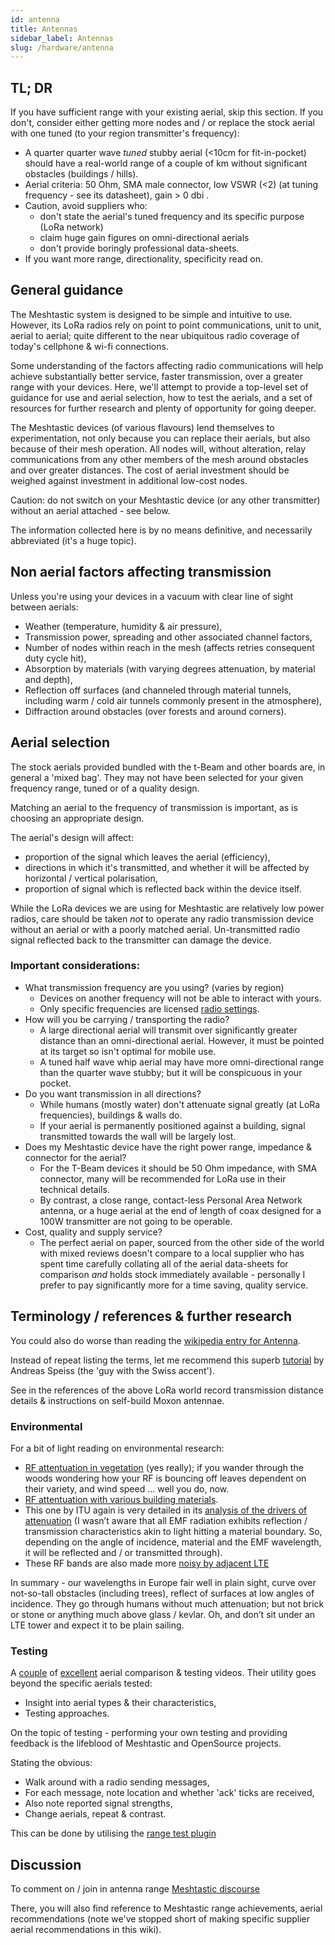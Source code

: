 ```yaml
---
id: antenna
title: Antennas
sidebar_label: Antennas
slug: /hardware/antenna
---
```


## TL; DR

If you have sufficient range with your existing aerial, skip this section.  If you don't, consider either getting more nodes and / or replace the stock aerial with one tuned (to your region transmitter's frequency): 

- A quarter quarter wave _tuned_ stubby aerial (<10cm for fit-in-pocket) should have a real-world range of a couple of km without significant obstacles (buildings / hills). 
- Aerial criteria: 50 Ohm, SMA male connector, low VSWR (<2) (at tuning frequency - see its datasheet), gain > 0 dbi .
- Caution, avoid suppliers who:
  - don't state the aerial's tuned frequency and its specific purpose (LoRa network)
  - claim huge gain figures on omni-directional aerials
  - don't provide boringly professional data-sheets. 
- If you want more range, directionality, specificity read on.

## General guidance

The Meshtastic system is designed to be simple and intuitive to use.  However, its LoRa radios rely on point to point communications, unit to unit, aerial to aerial; quite different to the near ubiquitous radio coverage of today's cellphone & wi-fi connections.

Some understanding of the factors affecting radio communications will help achieve substantially better service, faster transmission, over a greater range with your devices.  Here, we'll attempt to provide a top-level set of guidance for use and aerial selection, how to test the aerials, and a set of resources for further research and plenty of opportunity for going deeper.

The Meshtastic devices (of various flavours) lend themselves to experimentation, not only because you can replace their aerials, but also because of their mesh operation.  All nodes will, without alteration, relay communications from any other members of the mesh around obstacles and over greater distances.  The cost of aerial investment should be weighed against investment in additional low-cost nodes.

Caution: do not switch on your Meshtastic device (or any other transmitter) without an aerial attached - see below.

The information collected here is by no means definitive, and necessarily abbreviated (it's a huge topic).

## Non aerial factors affecting transmission

Unless you're using your devices in a vacuum with clear line of sight between aerials:
- Weather (temperature, humidity & air pressure),
- Transmission power, spreading and other associated channel factors,
- Number of nodes within reach in the mesh (affects retries consequent duty cycle hit),
- Absorption by materials (with varying degrees attenuation, by material and depth),
- Reflection off surfaces (and channeled through material tunnels, including warm / cold air tunnels commonly present in the atmosphere),
- Diffraction around obstacles (over forests and around corners).

## Aerial selection

The stock aerials provided bundled with the t-Beam and other boards are, in general a 'mixed bag'.  They may not have been selected for your given frequency range, tuned or of a quality design.

Matching an aerial to the frequency of transmission is important, as is choosing an appropriate design.

The aerial's design will affect:
- proportion of the signal which leaves the aerial (efficiency), 
- directions in which it's transmitted, and whether it will be affected by horizontal / vertical polarisation,
- proportion of signal which is reflected back within the device itself.

While the LoRa devices we are using for Meshtastic are relatively low power radios, care should be taken _not_ to operate any radio transmission device without an aerial or with a poorly matched aerial.  Un-transmitted radio signal reflected back to the transmitter can damage the device.

### Important considerations:

- What transmission frequency are you using? (varies by region)
  - Devices on another frequency will not be able to interact with yours.
  - Only specific frequencies are licensed [radio settings](docs/developers/device/radio-settings).
- How will you be carrying / transporting the radio?
  - A large directional aerial will transmit over significantly greater distance than an omni-directional aerial.  However, it must be pointed at its target so isn't optimal for mobile use.
  - A tuned half wave whip aerial may have more omni-directional range than the quarter wave stubby; but it will be conspicuous in your pocket.
- Do you want transmission in all directions?
  - While humans (mostly water) don't attenuate signal greatly (at LoRa frequencies), buildings & walls do.  
  - If your aerial is permanently positioned against a building, signal transmitted towards the wall will be largely lost.
- Does my Meshtastic device have the right power range, impedance & connector for the aerial?
  - For the T-Beam devices it should be 50 Ohm impedance, with SMA connector, many will be recommended for LoRa use in their technical details.
  - By contrast, a close range, contact-less Personal Area Network antenna, or a huge aerial at the end of length of coax designed for a 100W transmitter are not going to be operable.
- Cost, quality and supply service?
  - The perfect aerial on paper, sourced from the other side of the world with mixed reviews doesn't compare to a local supplier who has spent time carefully collating all of the aerial data-sheets for comparison _and_ holds stock immediately available - personally I prefer to pay significantly more for a time saving, quality service.

## Terminology / references & further research

You could also do worse than reading the [wikipedia entry for Antenna](https://en.wikipedia.org/wiki/Antenna_(radio)).

Instead of repeat listing the terms, let me recommend this superb [tutorial](https://www.youtube.com/watch?v=J3PBL9oLPX8) by Andreas Speiss (the 'guy with the Swiss accent').

See in the references of the above LoRa world record transmission distance details & instructions on self-build Moxon antennae.

### Environmental

For a bit of light reading on environmental research:

  -  [RF attentuation in vegetation](https://www.itu.int/dms_pubrec/itu-r/rec/p/R-REC-P.833-9-201609-I!!PDF-E.pdf) (yes really); if you wander through the woods wondering how your RF is bouncing off leaves dependent on their variety, and wind speed … well you do, now.
  -  [RF attentuation with various building materials](https://www.ofcom.org.uk/__data/assets/pdf_file/0016/84022/building_materials_and_propagation.pdf).
  -  This one by ITU again is very detailed in its [analysis of the drivers of attenuation](https://www.itu.int/dms_pubrec/itu-r/rec/p/R-REC-P.2040-1-201507-I!!PDF-E.pdf) (I wasn’t aware that all EMF radiation exhibits reflection / transmission characteristics akin to light hitting a material boundary. So, depending on the angle of incidence, material and the EMF wavelength, it will be reflected and / or transmitted through).
  - These RF bands are also made more [noisy by adjacent LTE](https://www.ofcom.org.uk/__data/assets/pdf_file/0023/55922/lte-coexistence.pdf)

In summary - our wavelengths in Europe fair well in plain sight, curve over not-so-tall obstacles (including trees), reflect of surfaces at low angles of incidence. They go through humans without much attenuation; but not brick or stone or anything much above glass / kevlar. Oh, and don’t sit under an LTE tower and expect it to be plain sailing.

### Testing

A [couple](https://medium.com/home-wireless/testing-lora-antennas-at-915mhz-6d6b41ac8f1d) of [excellent](https://medium.com/home-wireless/testing-and-reviewing-lora-antennas-5b37dfa594a3) aerial comparison & testing videos.  Their utility goes beyond the specific aerials tested:
- Insight into aerial types & their characteristics,
- Testing approaches.

On the topic of testing - performing your own testing and providing feedback is the lifeblood of Meshtastic and OpenSource projects.  

Stating the obvious: 
- Walk around with a radio sending messages,
- For each message, note location and whether 'ack' ticks are received,
- Also note reported signal strengths,
- Change aerials, repeat & contrast.

This can be done by utilising the [range test plugin](/docs/software/plugins/range-test-plugin)

## Discussion

To comment on / join in antenna range [Meshtastic discourse](https://meshtastic.discourse.group/t/antenna-improved-range/227/35?u=sens8tion)

There, you will also find reference to Meshtastic range achievements, aerial recommendations (note we've stopped short of making specific supplier aerial recommendations in this wiki).
